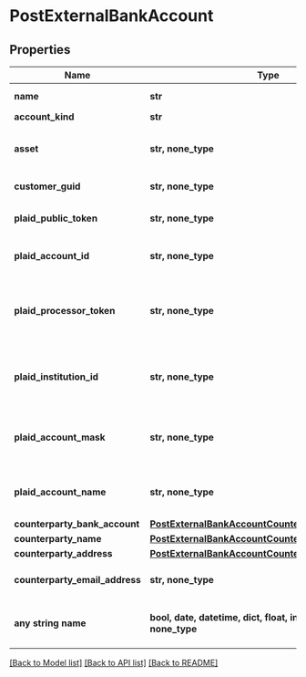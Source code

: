 # PostExternalBankAccount


## Properties
Name | Type | Description | Notes
------------ | ------------- | ------------- | -------------
**name** | **str** | The name of the account. | 
**account_kind** | **str** | The account type | 
**asset** | **str, none_type** | The asset code. If not set will try and default to the Bank&#39;s configured fiat asset. | 
**customer_guid** | **str, none_type** | The customer identifier. | [optional] 
**plaid_public_token** | **str, none_type** | The public token for the account. Required for &#39;plaid&#39; accounts. | [optional] 
**plaid_account_id** | **str, none_type** | The account identifier in plaid. Required for &#39;plaid&#39; accounts. | [optional] 
**plaid_processor_token** | **str, none_type** | The Plaid processor token used to access the account. Required for &#39;plaid_processor_token&#39; accounts. | [optional] 
**plaid_institution_id** | **str, none_type** | Plaid&#39;s institution ID for the account&#39;s institution. Required for &#39;plaid_processor_token&#39; accounts. | [optional] 
**plaid_account_mask** | **str, none_type** | The account mask for the account. Required for &#39;plaid_processor_token&#39; accounts. | [optional] 
**plaid_account_name** | **str, none_type** | The name of the account. Required for &#39;plaid_processor_token&#39; accounts. | [optional] 
**counterparty_bank_account** | [**PostExternalBankAccountCounterpartyBankAccount**](PostExternalBankAccountCounterpartyBankAccount.md) |  | [optional] 
**counterparty_name** | [**PostExternalBankAccountCounterpartyName**](PostExternalBankAccountCounterpartyName.md) |  | [optional] 
**counterparty_address** | [**PostExternalBankAccountCounterpartyAddress**](PostExternalBankAccountCounterpartyAddress.md) |  | [optional] 
**counterparty_email_address** | **str, none_type** | The counterparty&#39;s email address on the account. | [optional] 
**any string name** | **bool, date, datetime, dict, float, int, list, str, none_type** | any string name can be used but the value must be the correct type | [optional]

[[Back to Model list]](../README.md#documentation-for-models) [[Back to API list]](../README.md#documentation-for-api-endpoints) [[Back to README]](../README.md)


